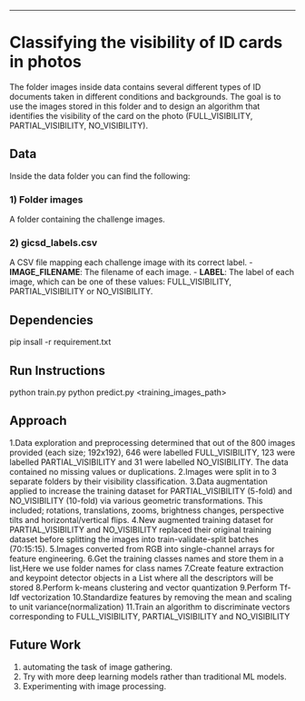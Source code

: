 ***


# Classifying the visibility of ID cards in photos

The folder images inside data contains several different types of ID documents taken in different conditions and backgrounds. The goal is to use the images stored in this folder and to design an algorithm that identifies the visibility of the card on the photo (FULL_VISIBILITY, PARTIAL_VISIBILITY, NO_VISIBILITY).

## Data

Inside the data folder you can find the following:

### 1) Folder images
A folder containing the challenge images.

### 2) gicsd_labels.csv
A CSV file mapping each challenge image with its correct label.
	- **IMAGE_FILENAME**: The filename of each image.
	- **LABEL**: The label of each image, which can be one of these values: FULL_VISIBILITY, PARTIAL_VISIBILITY or NO_VISIBILITY. 


## Dependencies

pip insall -r requirement.txt

## Run Instructions

python train.py
python predict.py <training_images_path>

## Approach

1.Data exploration and preprocessing determined that out of the 800 images provided (each size; 192x192), 646 were labelled FULL_VISIBILITY, 123 were labelled PARTIAL_VISIBILITY and 31 were labelled NO_VISIBILITY. The data contained no missing values or duplications.
2.Images were split in to 3 separate folders by their visibility classification.
3.Data augmentation applied to increase the training dataset for PARTIAL_VISIBILITY (5-fold) and NO_VISIBILITY (10-fold) via various geometric transformations. This included; rotations, translations, zooms, brightness changes, perspective tilts and horizontal/vertical flips.
4.New augmented training dataset for PARTIAL_VISIBILITY and NO_VISIBILITY replaced their original training dataset before splitting the images into train-validate-split batches (70:15:15).
5.Images converted from RGB into single-channel arrays for feature engineering.
6.Get the training classes names and store them in a list,Here we use folder names for class names
7.Create feature extraction and keypoint detector objects in a List where all the descriptors will be stored
8.Perform k-means clustering and vector quantization
9.Perform Tf-Idf vectorization
10.Standardize features by removing the mean and scaling to unit variance(normalization)
11.Train an algorithm to discriminate vectors corresponding to FULL_VISIBILITY, PARTIAL_VISIBILITY and NO_VISIBILITY 

## Future Work

1. automating the task of image gathering.
2. Try with more deep learning models rather than traditional ML models.
3. Experimenting with image processing.